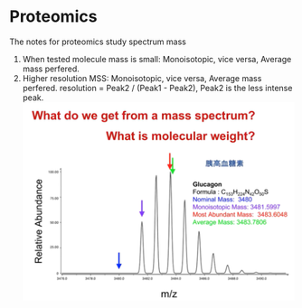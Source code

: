 # Proteomics
The notes for proteomics study
spectrum mass

1. When tested molecule mass is small: Monoisotopic, vice versa, Average mass perfered.
2. Higher resolution MSS: Monoisotopic, vice versa, Average mass perfered. resolution = Peak2 / (Peak1 - Peak2), Peak2 is the less intense peak.  
![image](https://github.com/ETC100/Proteomics/blob/main/img/mass.png)
